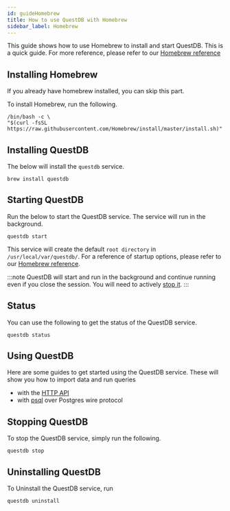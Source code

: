 ```yaml
---
id: guideHomebrew
title: How to use QuestDB with Homebrew
sidebar_label: Homebrew
---
```



This guide shows how to use Homebrew to install and start QuestDB. This is a quick guide. For more reference,
please refer to our [Homebrew reference](homebrewReference.md)

## Installing Homebrew 
If you already have homebrew installed, you can skip this part.

To install Homebrew, run the following.
```shell script title="Install Homebrew"
/bin/bash -c \
"$(curl -fsSL https://raw.githubusercontent.com/Homebrew/install/master/install.sh)"
```


## Installing QuestDB
The below will install the `questdb` service.
```shell script title="Install QuestDB"
brew install questdb
```

## Starting QuestDB

Run the below to start the QuestDB service. The service will run in the background.
```shell script title="Start QuestDB"
questdb start
```

This service will create the default `root directory` in `/usr/local/var/questdb/`. For a reference of startup options, 
please refer to our [Homebrew reference](homebrewReference.md).

:::note
QuestDB will start and run in the background and continue running even if you close the session. You will need to actively [stop it](#stop).
:::

## Status
You can use the following to get the status of the QuestDB service. 
```shell script title="Get status"
questdb status
```

## Using QuestDB
Here are some guides to get started using the QuestDB service. These will show you how to import data and run queries
- with the [HTTP API](guidePSQL.md)
- with [psql](guidePSQL.md) over Postgres wire protocol

## Stopping QuestDB
To stop the QuestDB service, simply run the following.
```shell script title="Stop QuestDB"
questdb stop
```

## Uninstalling QuestDB
To Uninstall the QuestDB service, run 
```shell script title="Uninstall QuestDB"
questdb uninstall
```